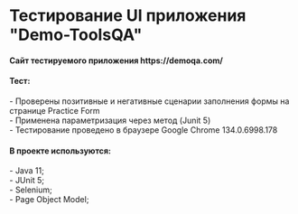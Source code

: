 <h1> Тестирование UI приложения "Demo-ToolsQA" </h1>
<h4> Сайт тестируемого приложения https://demoqa.com/ </h4>
<h4> Тест: </h4>
- Проверены позитивные и негативные сценарии заполнения формы на странице Practice Form <br>
- Применена параметризация через метод (Junit 5) <br>
- Тестирование проведено в браузере Google Chrome 134.0.6998.178 <br>
<h4> В проекте используются: </h4>
  - Java 11; <br>
  - JUnit 5; <br>
  - Selenium; <br>
  - Page Object Model; <br>

